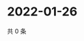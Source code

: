 # 2022-01-26

共 0 条

<!-- BEGIN WEIBO -->
<!-- 最后更新时间 Wed Jan 26 2022 12:17:29 GMT+0800 (China Standard Time) -->

<!-- END WEIBO -->
